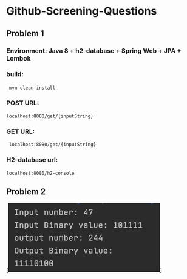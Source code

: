# Github-Screening-Questions

## Problem 1  
### Environment: Java 8 + h2-database + Spring Web + JPA + Lombok
  ### build:
     mvn clean install
 ### POST URL: 
    localhost:8080/get/{inputString}
 ### GET URL: 
     localhost:8080/get/{inputString}
 ### H2-database url:
    localhost:8080/h2-console
    
 ## Problem 2   
[<img src="Problem2.png"  width="400" />]

